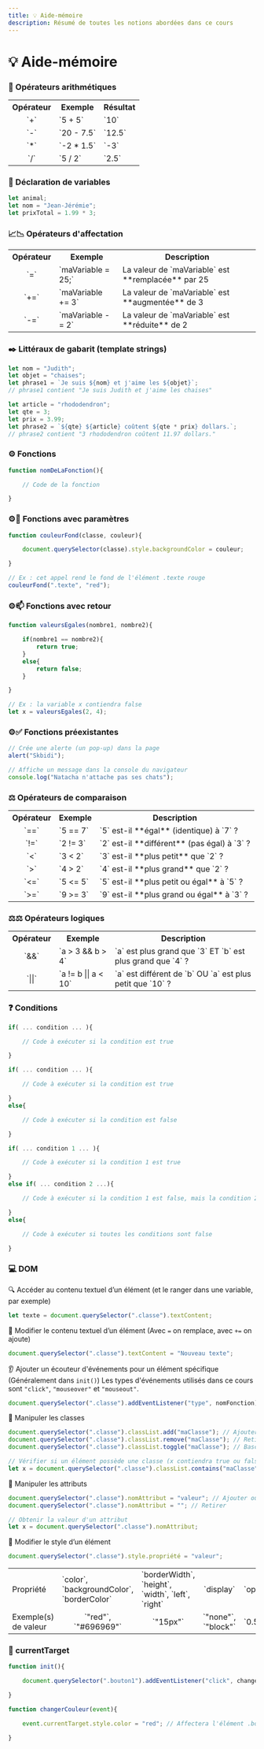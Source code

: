 ```yaml
---
title: 💡 Aide-mémoire
description: Résumé de toutes les notions abordées dans ce cours
---
```


# 💡 Aide-mémoire

### 🧮 Opérateurs arithmétiques

<table>
    <tr>
        <th>Opérateur</th>
        <th>Exemple</th>
        <th>Résultat</th>
    </tr>
    <tr>
        <td><center>`+`</center></td>
        <td>`5 + 5`</td>
        <td>`10`</td>
    </tr>
    <tr>
        <td><center>`-`</center></td>
        <td>`20 - 7.5`</td>
        <td>`12.5`</td>
    </tr>
    <tr>
        <td><center>`*`</center></td>
        <td>`-2 * 1.5`</td>
        <td>`-3`</td>
    </tr>
    <tr>
        <td><center>`/`</center></td>
        <td>`5 / 2`</td>
        <td>`2.5`</td>
    </tr>
</table>

### 📝 Déclaration de variables

```js
let animal;
let nom = "Jean-Jérémie";
let prixTotal = 1.99 * 3;
```

### 📈📉 Opérateurs d'affectation

<table>
    <tr>
        <th>Opérateur</th>
        <th>Exemple</th>
        <th>Description</th>
    </tr>
    <tr>
        <td><center>`=`</center></td>
        <td>`maVariable = 25;`</td>
        <td>La valeur de `maVariable` est **remplacée** par 25</td>
    </tr>
    <tr>
        <td><center>`+=`</center></td>
        <td>`maVariable += 3`</td>
        <td>La valeur de `maVariable` est **augmentée** de 3</td>
    </tr>
    <tr>
        <td><center>`-=`</center></td>
        <td>`maVariable -= 2`</td>
        <td>La valeur de `maVariable` est **réduite** de 2</td>
    </tr>
</table>

### ✒️ Littéraux de gabarit (template strings)

```js
let nom = "Judith";
let objet = "chaises";
let phrase1 = `Je suis ${nom} et j'aime les ${objet}`;
// phrase1 contient "Je suis Judith et j'aime les chaises"

let article = "rhododendron";
let qte = 3;
let prix = 3.99;
let phrase2 = `${qte} ${article} coûtent ${qte * prix} dollars.`;
// phrase2 contient "3 rhododendron coûtent 11.97 dollars."
```

### ⚙️ Fonctions

```js showLineNumbers
function nomDeLaFonction(){

    // Code de la fonction

}
```

### ⚙️🎨 Fonctions avec paramètres

```js showLineNumbers
function couleurFond(classe, couleur){

    document.querySelector(classe).style.backgroundColor = couleur;

}

// Ex : cet appel rend le fond de l'élément .texte rouge
couleurFond(".texte", "red");
```

### ⚙️📫 Fonctions avec retour

```js showLineNumbers
function valeursEgales(nombre1, nombre2){

    if(nombre1 == nombre2){
        return true;
    }
    else{
        return false;
    }

}

// Ex : la variable x contiendra false
let x = valeursEgales(2, 4);
```

### ⚙️✅ Fonctions préexistantes

```js
// Crée une alerte (un pop-up) dans la page
alert("Skbidi");

// Affiche un message dans la console du navigateur
console.log("Natacha n'attache pas ses chats");
```

### ⚖️ Opérateurs de comparaison

<table>
    <tr>
        <th>Opérateur</th>
        <th>Exemple</th>
        <th>Description</th>
    </tr>
    <tr>
        <td><center>`==`</center></td>
        <td>`5 == 7`</td>
        <td>`5` est-il **égal** (identique) à `7` ?</td>
    </tr>
    <tr>
        <td><center>`!=`</center></td>
        <td>`2 != 3`</td>
        <td>`2` est-il **différent** (pas égal) à `3` ?</td>
    </tr>
    <tr>
        <td><center>`<`</center></td>
        <td>`3 < 2`</td>
        <td>`3` est-il **plus petit** que `2` ?</td>
    </tr>
    <tr>
        <td><center>`>`</center></td>
        <td>`4 > 2`</td>
        <td>`4` est-il **plus grand** que `2` ?</td>
    </tr>
    <tr>
        <td><center>`<=`</center></td>
        <td>`5 <= 5`</td>
        <td>`5` est-il **plus petit ou égal** à `5` ?</td>
    </tr>
    <tr>
        <td><center>`>=`</center></td>
        <td>`9 >= 3`</td>
        <td>`9` est-il **plus grand ou égal** à `3` ?</td>
    </tr>
</table>

### ⚖️⚖️ Opérateurs logiques

<table>
    <tr>
        <th>Opérateur</th>
        <th>Exemple</th>
        <th>Description</th>
    </tr>
    <tr>
        <td><center>`&&`</center></td>
        <td>`a > 3 && b > 4`</td>
        <td>`a` est plus grand que `3` ET `b` est plus grand que `4` ?</td>
    </tr>
    <tr>
        <td><center>`||`</center></td>
        <td>`a != b || a < 10`</td>
        <td>`a` est différent de `b` OU `a` est plus petit que `10` ?</td>
    </tr>
</table>

### ❓ Conditions

```js showLineNumbers
if( ... condition ... ){

    // Code à exécuter si la condition est true

}
```

```js showLineNumbers
if( ... condition ... ){

    // Code à exécuter si la condition est true

}
else{

    // Code à exécuter si la condition est false

}
```

```js showLineNumbers
if( ... condition 1 ... ){

    // Code à exécuter si la condition 1 est true

}
else if( ... condition 2 ...){

    // Code à exécuter si la condition 1 est false, mais la condition 2 est true

}
else{

    // Code à exécuter si toutes les conditions sont false

}
```

### 💻 DOM

🔍 Accéder au contenu textuel d’un élément (et le ranger dans une variable, par exemple)
```js
let texte = document.querySelector(".classe").textContent;
```

📝 Modifier le contenu textuel d’un élément (Avec `=` on remplace, avec `+=` on ajoute)
```js
document.querySelector(".classe").textContent = "Nouveau texte";
```

👂 Ajouter un écouteur d'événements pour un élément spécifique (Généralement dans `init()`) Les types d'événements utilisés dans ce cours sont `"click"`, `"mouseover"` et `"mouseout"`.
```js
document.querySelector(".classe").addEventListener("type", nomFonction);
```

💄 Manipuler les classes
```js
document.querySelector(".classe").classList.add("maClasse"); // Ajouter
document.querySelector(".classe").classList.remove("maClasse"); // Retirer
document.querySelector(".classe").classList.toggle("maClasse"); // Basculer

// Vérifier si un élément possède une classe (x contiendra true ou false)
let x = document.querySelector(".classe").classList.contains("maClasse");
```

🧪 Manipuler les attributs
```js
document.querySelector(".classe").nomAttribut = "valeur"; // Ajouter ou modifier
document.querySelector(".classe").nomAttribut = ""; // Retirer

// Obtenir la valeur d'un attribut
let x = document.querySelector(".classe").nomAttribut;
```

🎨 Modifier le style d’un élément
```js
document.querySelector(".classe").style.propriété = "valeur";
```

<table>
<tr>
    <td>Propriété</td>
    <td>`color`, `backgroundColor`,<br/> `borderColor`</td>
    <td>`borderWidth`, `height`,<br/>`width`, `left`, `right`</td>
    <td><center>`display`</center></td>
    <td>`opacity`</td>
</tr>
<tr>
    <td>Exemple(s) de valeur</td>
    <td><center>`"red"`, `"#696969"`</center></td>
    <td><center>`"15px"`</center></td>
    <td><center>`"none"`, `"block"`</center></td>
    <td>`0.5`, `1`</td>

</tr>
</table>

### 🦑 currentTarget

```js showLineNumbers
function init(){

    document.querySelector(".bouton1").addEventListener("click", changerCouleur);

}

function changerCouleur(event){

    event.currentTarget.style.color = "red"; // Affectera l'élément .bouton1

}
```

